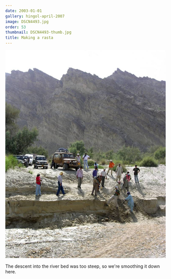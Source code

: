 ```yaml
---
date: 2003-01-01
gallery: hingol-april-2007
image: DSCN4493.jpg
order: 53
thumbnail: DSCN4493-thumb.jpg
title: Making a rasta
---
```


![Making a rasta](./DSCN4493.jpg)

The descent into the river bed was too steep, so we're smoothing it down here.